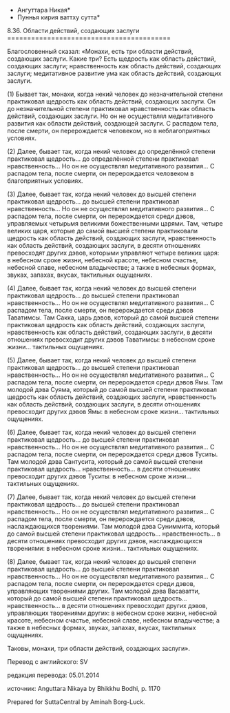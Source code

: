 * Ангуттара Никая*
* Пуннья кирия ваттху сутта*

8\.36\. Области действий, создающих заслуги
\=\=\=\=\=\=\=\=\=\=\=\=\=\=\=\=\=\=\=\=\=\=\=\=\=\=\=\=\=\=\=\=\=\=\=\=\=\=\=\=\=

Благословенный сказал: «Монахи, есть три области действий, создающих заслуги\. Какие три? Есть щедрость как область действий, создающих заслуги; нравственность как область действий, создающих заслуги; медитативное развитие ума как область действий, создающих заслуги\.

\(1\) Бывает так, монахи, когда некий человек до незначительной степени практиковал щедрость как область действий, создающих заслуги\. Он до незначительной степени практиковал нравственность как область действий, создающих заслуги\. Но он не осуществлял медитативного развития как области действий, создающей заслуги\. С распадом тела, после смерти, он перерождается человеком, но в неблагоприятных условиях\.

\(2\) Далее, бывает так, когда некий человек до определённой степени практиковал щедрость… до определённой степени практиковал нравственность… Но он не осуществлял медитативного развития… С распадом тела, после смерти, он перерождается человеком в благоприятных условиях\.

\(3\) Далее, бывает так, когда некий человек до высшей степени практиковал щедрость… до высшей степени практиковал нравственность… Но он не осуществлял медитативного развития… С распадом тела, после смерти, он перерождается среди дэвов, управляемых четырьмя великими божественными царями\. Там, четыре великих царя, которые до самой высшей степени практиковали щедрость как область действий, создающих заслуги, нравственность как область действий, создающих заслуги, в десяти отношениях превосходят других дэвов, которыми управляют четыре великих царя: в небесном сроке жизни, небесной красоте, небесном счастье, небесной славе, небесном владычестве; а также в небесных формах, звуках, запахах, вкусах, тактильных ощущениях\.

\(4\) Далее, бывает так, когда некий человек до высшей степени практиковал щедрость… до высшей степени практиковал нравственность… Но он не осуществлял медитативного развития… С распадом тела, после смерти, он перерождается среди дэвов Таватимсы\. Там Сакка, царь дэвов, который до самой высшей степени практиковал щедрость как область действий, создающих заслуги, нравственность как область действий, создающих заслуги, в десяти отношениях превосходит других дэвов Таватимсы: в небесном сроке жизни… тактильных ощущениях\.

\(5\) Далее, бывает так, когда некий человек до высшей степени практиковал щедрость… до высшей степени практиковал нравственность… Но он не осуществлял медитативного развития… С распадом тела, после смерти, он перерождается среди дэвов Ямы\. Там молодой дэва Суяма, который до самой высшей степени практиковал щедрость как область действий, создающих заслуги, нравственность как область действий, создающих заслуги, в десяти отношениях превосходит других дэвов Ямы: в небесном сроке жизни… тактильных ощущениях\.

\(6\) Далее, бывает так, когда некий человек до высшей степени практиковал щедрость… до высшей степени практиковал нравственность… Но он не осуществлял медитативного развития… С распадом тела, после смерти, он перерождается среди дэвов Туситы\. Там молодой дэва Сантусита, который до самой высшей степени практиковал щедрость… нравственность… в десяти отношениях превосходит других дэвов Туситы: в небесном сроке жизни… тактильных ощущениях\.

\(7\) Далее, бывает так, когда некий человек до высшей степени практиковал щедрость… до высшей степени практиковал нравственность… Но он не осуществлял медитативного развития… С распадом тела, после смерти, он перерождается среди дэвов, наслаждающихся творениями\. Там молодой дэва Суниммита, который до самой высшей степени практиковал щедрость… нравственность… в десяти отношениях превосходит других дэвов, наслаждающихся творениями: в небесном сроке жизни… тактильных ощущениях\.

\(8\) Далее, бывает так, когда некий человек до высшей степени практиковал щедрость… до высшей степени практиковал нравственность… Но он не осуществлял медитативного развития… С распадом тела, после смерти, он перерождается среди дэвов, управляющих творениями других\. Там молодой дэва Васаватти, который до самой высшей степени практиковал щедрость… нравственность… в десяти отношениях превосходит других дэвов, управляющих творениями других: в небесном сроке жизни, небесной красоте, небесном счастье, небесной славе, небесном владычестве; а также в небесных формах, звуках, запахах, вкусах, тактильных ощущениях\.

Таковы, монахи, три области действий, создающих заслуги»\.

Перевод с английского: SV

редакция перевода: 05\.01\.2014

источник: Anguttara Nikaya by Bhikkhu Bodhi, p\. 1170

Prepared for SuttaCentral by Aminah Borg\-Luck\.